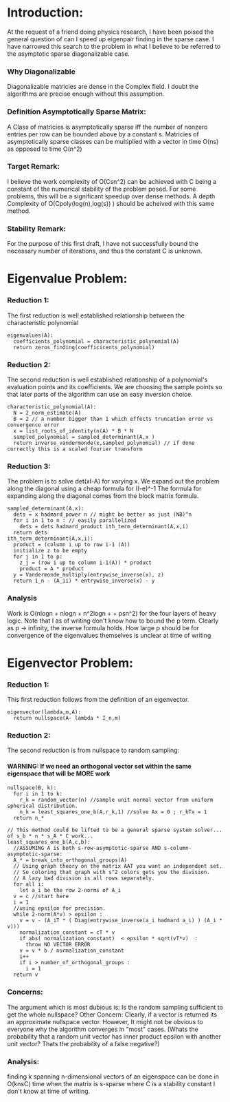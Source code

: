 # Introduction:
At the request of a friend doing physics research,
I have been poised the general question of can I speed up eigenpair finding in the sparse case.
I have narrowed this search to the problem in what I believe to be referred to the asymptotic sparse diagonalizable case.

### Why Diagonalizable
Diagonalizable matricies are dense in the Complex field.
I doubt the algorithms are precise enough without this assumption.

### Definition Asymptotically Sparse Matrix:
A Class of matricies is asymptotically sparse 
iff the number of nonzero entries per row can be bounded above by a constant s.
Matricies of asymptotically sparse classes can be multiplied with a vector in time O(ns)
as opposed to time O(n^2)
### Target Remark: 
I believe the work complexity of O(Csn^2) can be achieved with C 
being a constant of the numerical stability of the problem posed. 
For some problems, this will be a significant speedup over dense methods.
A depth Complexity of O(Cpoly(log(n),log(s)) ) should be acheived with this same method.
### Stability Remark:
For the purpose of this first draft, 
I have not successfully bound the necessary number of iterations,
and thus the constant C is unknown.

# Eigenvalue Problem:
### Reduction 1:
The first reduction is well established relationship between the characteristic polynomial
```
eigenvalues(A):
  coefficients_polynomial = characteristic_polynomial(A)
  return zeros_finding(coefficicents_polynomial)
```
### Reduction 2:
The second reduction is well established relationship of a polynomial's evaluation points and its coefficients.
We are choosing the sample points so that later parts of the algorithm can use an easy inversion choice.
```
characteristic_polynomial(A):
  N = 2_norm_estimate(A)
  B = 2 // a number bigger than 1 which effects truncation error vs convergence error
  x = list_roots_of_identity(n(A) * B * N
  sampled_polynomial = sampled_determinant(A,x )
  return inverse_vandermonde(x,sampled_polynomial) // if done correctly this is a scaled fourier transform
```

### Reduction 3:
The problem is to solve det(xI-A) for varying x.
We expand out the problem along the diagonal using a cheap formula for (I-e)^-1
The formula for expanding along the diagonal comes from the block matrix formula.
```
sampled_determinant(A,x):
  dets = x hadmard_power n // might be better as just (NB)^n
  for i in 1 to n : // easily parallelized
    dets = dets hadmard_product ith_term_determinant(A,x,i) 
  return dets
ith_term_determinant(A,x,i):
  product = (column i up to row i-1 (A))
  initialize z to be empty
  for j in 1 to p:
    z_j = (row i up to column i-1(A)) * product
    product = A * product
  y = Vandermonde_multiply(entrywise_inverse(x), z)
  return 1_n - (A_ii) * entrywise_inverse(x) - y
```
### Analysis
Work is O(nlogn + nlogn + n^2logn +  + psn^2) for the four layers of heavy logic.
Note that I as of writing don't know how to bound the p term.
Clearly as p -> infinity, the inverse formula holds.
How large p should be for convergence of the eigenvalues themselves is unclear at time of writing

# Eigenvector Problem:
### Reduction 1:
This first reduction follows from the definition of an eigenvector.
```
eigenvector(lambda,m,A):
  return nullspace(A- lambda * I_n,m)
```
### Reduction 2:
The second reduction is from nullspace to random sampling:
#### WARNING: If we need an orthogonal vector set within the same eigenspace that will be MORE work
```
nullspace(B, k):
  for i in 1 to k:
    r_k = random_vector(n) //sample unit normal vector from uniform spherical distribution.
    n_k = least_squares_one_b(A,r_k,1) //solve Ax = 0 ; r_kTx = 1
  return n_*

// This method could be lifted to be a general sparse system solver... of s_b * n * s_A * C work...
least_squares_one_b(A,c,b):
  //ASSUMING A is both s-row-asymptotic-sparse AND s-column-asymptotic-sparse:
  A_* = break_into_orthogonal_groups(A)
  // Using graph theory on the matrix AAT you want an independent set.
  // So coloring that graph with s^2 colors gets you the division.
  // A lazy bad division is all rows separately.
  for all i:
    let a_i be the row 2-norms of A_i
  v = c //start here
  i = 1
  //using epsilon for precision.
  while 2-norm(A*v) > epsilon :
    v = v - (A_iT * ( Diag(entrywise_inverse(a_i hadmard a_i) ) (A_i * v)))
    normalization_constant = cT * v
    if abs( normalization_constant)  < epsilon * sqrt(vT*v)  :
      throw NO VECTOR ERROR
    v = v * b / normalization_constant
    i++
    if i > number_of_orthogonal_groups :
      i = 1
  return v 
```
### Concerns:
The argument which is most dubious is:
Is the random sampling sufficient to get the whole nullspace?
Other Concern:
Clearly, if a vector is returned its an approximate nullspace vector.
However, It might not be obvious to everyone why the algorithm converges in "most" cases.
(Whats the probability that a random unit vector has inner product epsilon with another unit vector?
Thats the probability of a false negative?)
### Analysis:
 finding k spanning n-dimensional vectors of an eigenspace can be done in O(knsC) time when the matrix is s-sparse where C is a stability constant I don't know at time of writing.

